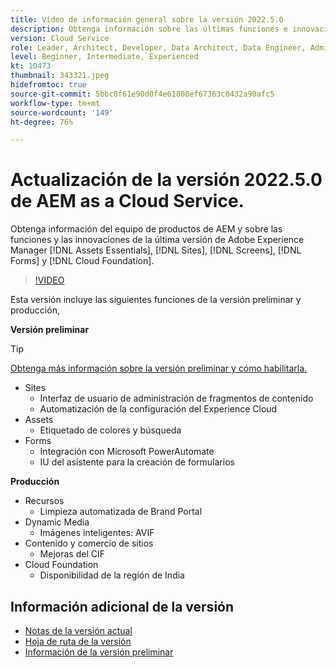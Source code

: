```yaml
---
title: Vídeo de información general sobre la versión 2022.5.0
description: Obtenga información sobre las últimas funciones e innovaciones de la versión 2022-5-0 para Adobe Experience Manager  [!DNL Assets Essentials], [!DNL Sites], [!DNL Screens], [!DNL Forms]  y  [!DNL Cloud Foundation].
version: Cloud Service
role: Leader, Architect, Developer, Data Architect, Data Engineer, Admin, User
level: Beginner, Intermediate, Experienced
kt: 10473
thumbnail: 343321.jpeg
hidefromtoc: true
source-git-commit: 5bbc0f61e90d0f4e61808ef67363c0432a90afc5
workflow-type: tm+mt
source-wordcount: '149'
ht-degree: 76%

---
```


# Actualización de la versión 2022.5.0 de AEM as a Cloud Service.

Obtenga información del equipo de productos de AEM y sobre las funciones y las innovaciones de la última versión de Adobe Experience Manager [!DNL Assets Essentials], [!DNL Sites], [!DNL Screens], [!DNL Forms] y [!DNL Cloud Foundation].

>[!VIDEO](https://video.tv.adobe.com/v/343321/?quality=12&learn=on)

Esta versión incluye las siguientes funciones de la versión preliminar y producción,

**Versión preliminar**

>[!TIP]
>
>[Obtenga más información sobre la versión preliminar y cómo habilitarla.](https://experienceleague.adobe.com/docs/experience-manager-cloud-service/content/release-notes/prerelease.html?lang=es)

* Sites
   * Interfaz de usuario de administración de fragmentos de contenido
   * Automatización de la configuración del Experience Cloud
* Assets
   * Etiquetado de colores y búsqueda
* Forms
   * Integración con Microsoft PowerAutomate
   * IU del asistente para la creación de formularios

**Producción**

* Recursos
   * Limpieza automatizada de Brand Portal
* Dynamic Media
   * Imágenes inteligentes: AVIF
* Contenido y comercio de sitios
   * Mejoras del CIF
* Cloud Foundation
   * Disponibilidad de la región de India

<!--- Have questions about the release?  Discuss the release in [Experience League Communities](https://adobe.ly/3LO0gOo). --->

## Información adicional de la versión

* [Notas de la versión actual](https://experienceleague.adobe.com/docs/experience-manager-cloud-service/content/release-notes/home.html?lang=es)
* [Hoja de ruta de la versión](https://experienceleague.adobe.com/docs/experience-manager-release-information/aem-release-updates/update-releases-roadmap.html?lang=es)
* [Información de la versión preliminar](https://experienceleague.adobe.com/docs/experience-manager-cloud-service/content/release-notes/prerelease.html)
